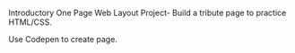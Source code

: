 Introductory One Page Web Layout Project-  Build a tribute page to practice HTML/CSS.  

Use Codepen to create page.
